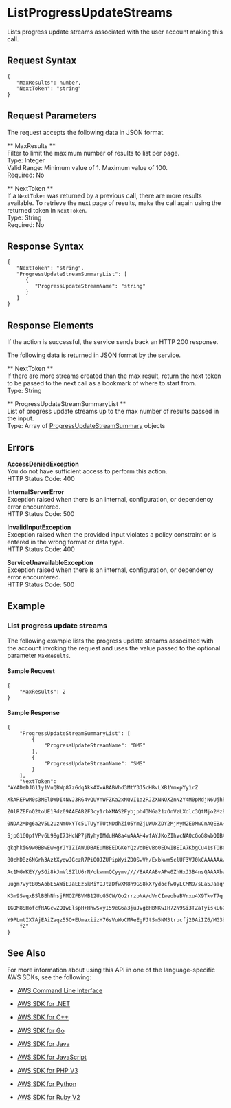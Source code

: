# ListProgressUpdateStreams<a name="API_ListProgressUpdateStreams"></a>

Lists progress update streams associated with the user account making this call\.

## Request Syntax<a name="API_ListProgressUpdateStreams_RequestSyntax"></a>

```
{
   "MaxResults": number,
   "NextToken": "string"
}
```

## Request Parameters<a name="API_ListProgressUpdateStreams_RequestParameters"></a>

The request accepts the following data in JSON format\.

 ** MaxResults **   
Filter to limit the maximum number of results to list per page\.  
Type: Integer  
Valid Range: Minimum value of 1\. Maximum value of 100\.  
Required: No

 ** NextToken **   
If a `NextToken` was returned by a previous call, there are more results available\. To retrieve the next page of results, make the call again using the returned token in `NextToken`\.  
Type: String  
Required: No

## Response Syntax<a name="API_ListProgressUpdateStreams_ResponseSyntax"></a>

```
{
   "NextToken": "string",
   "ProgressUpdateStreamSummaryList": [ 
      { 
         "ProgressUpdateStreamName": "string"
      }
   ]
}
```

## Response Elements<a name="API_ListProgressUpdateStreams_ResponseElements"></a>

If the action is successful, the service sends back an HTTP 200 response\.

The following data is returned in JSON format by the service\.

 ** NextToken **   
If there are more streams created than the max result, return the next token to be passed to the next call as a bookmark of where to start from\.  
Type: String

 ** ProgressUpdateStreamSummaryList **   
List of progress update streams up to the max number of results passed in the input\.  
Type: Array of [ProgressUpdateStreamSummary](API_ProgressUpdateStreamSummary.md) objects

## Errors<a name="API_ListProgressUpdateStreams_Errors"></a>

 **AccessDeniedException**   
You do not have sufficient access to perform this action\.  
HTTP Status Code: 400

 **InternalServerError**   
Exception raised when there is an internal, configuration, or dependency error encountered\.  
HTTP Status Code: 500

 **InvalidInputException**   
Exception raised when the provided input violates a policy constraint or is entered in the wrong format or data type\.  
HTTP Status Code: 400

 **ServiceUnavailableException**   
Exception raised when there is an internal, configuration, or dependency error encountered\.  
HTTP Status Code: 500

## Example<a name="API_ListProgressUpdateStreams_Examples"></a>

### List progress update streams<a name="API_ListProgressUpdateStreams_Example_1"></a>

The following example lists the progress update streams associated with the account invoking the request and uses the value passed to the optional parameter `MaxResults`\.

#### Sample Request<a name="API_ListProgressUpdateStreams_Example_1_Request"></a>

```
{
    "MaxResults": 2
}
```

#### Sample Response<a name="API_ListProgressUpdateStreams_Example_1_Response"></a>

```
{
    "ProgressUpdateStreamSummaryList": [
        {
            "ProgressUpdateStreamName": "DMS"
        }, 
        {
            "ProgressUpdateStreamName": "SMS"
        }
    ], 
    "NextToken": "AYADeDJG11y1VuQBWp87zGdqAkkAXwABABVhd3MtY3J5cHRvLXB1YmxpYy1rZ
    XkAREFwM0s3MElDWDI4NVJ3RG4vQUVnWFZKa2xNQVI1a2RJZXNNQXZnN2Y4M0pMdjN6Ujhka2VE
    Z0lRZEFnQ2toUE1Rdz09AAEAB2F3cy1rbXMAS2Fybjphd3M6a21zOnVzLXdlc3QtMjo2MzEzOTQ
    0NDA2MDg6a2V5L2UzNmUxYTc5LTUyYTUtNDdhZi05YmZjLWUxZDY2MjMyM2E0MwCnAQEBAHieuD
    SjpG16QpfVPv6L98gI73HcNP7jNyhyIMduHA8a4wAAAH4wfAYJKoZIhvcNAQcGoG8wbQIBADBoB
    gkqhkiG9w0BBwEwHgYJYIZIAWUDBAEuMBEEDGKeYQzVoDEvBo0EDwIBEIA7KbgCu41sTOBeQaU9
    BOchDBz6NGrh3AztXyqwJGczR7PiOOJZUPipWyiZDOSwVh/Exbkwm5clUF3VJ0kCAAAAAAwAABA
    Ac1MGWKEY/ySGi8kJmVlSZlU6rN/okwmmQCyymv////8AAAABvAPw0ZhHxJ3B4nsQAAAAbahc0b
    uugm7vytB05AobE5AWiEJaEEz5kMiYQJtzDfwXM8h9GS8kX7ydocfw0yLCMM9/sLa5JaaqY3yVh
    K3m9SwqxBSlBBhNhsjPMOZFBVMB12UcG5CW/Qo2rrzpNA/dVrCIweobaBVrxu4X9TkvT7qm67ns
    IGQM8SHofcfRAGcwZQIwElspH+HhwSxyI59eG6a3juJvgbHBNKwIH72N9Si3TZaTyiskL6QUPH5
    Y9PLmtIX7AjEAiZaqz55O+EUmaxiizH76sVuWoCMReEgFJtSm5NM3trucfj20AiIZ6/MG3bsJ43
    fZ"
}
```

## See Also<a name="API_ListProgressUpdateStreams_SeeAlso"></a>

For more information about using this API in one of the language\-specific AWS SDKs, see the following:

+  [AWS Command Line Interface](http://docs.aws.amazon.com/goto/aws-cli/AWSMigrationHub-2017-05-31/ListProgressUpdateStreams) 

+  [AWS SDK for \.NET](http://docs.aws.amazon.com/goto/DotNetSDKV3/AWSMigrationHub-2017-05-31/ListProgressUpdateStreams) 

+  [AWS SDK for C\+\+](http://docs.aws.amazon.com/goto/SdkForCpp/AWSMigrationHub-2017-05-31/ListProgressUpdateStreams) 

+  [AWS SDK for Go](http://docs.aws.amazon.com/goto/SdkForGoV1/AWSMigrationHub-2017-05-31/ListProgressUpdateStreams) 

+  [AWS SDK for Java](http://docs.aws.amazon.com/goto/SdkForJava/AWSMigrationHub-2017-05-31/ListProgressUpdateStreams) 

+  [AWS SDK for JavaScript](http://docs.aws.amazon.com/goto/AWSJavaScriptSDK/AWSMigrationHub-2017-05-31/ListProgressUpdateStreams) 

+  [AWS SDK for PHP V3](http://docs.aws.amazon.com/goto/SdkForPHPV3/AWSMigrationHub-2017-05-31/ListProgressUpdateStreams) 

+  [AWS SDK for Python](http://docs.aws.amazon.com/goto/boto3/AWSMigrationHub-2017-05-31/ListProgressUpdateStreams) 

+  [AWS SDK for Ruby V2](http://docs.aws.amazon.com/goto/SdkForRubyV2/AWSMigrationHub-2017-05-31/ListProgressUpdateStreams) 